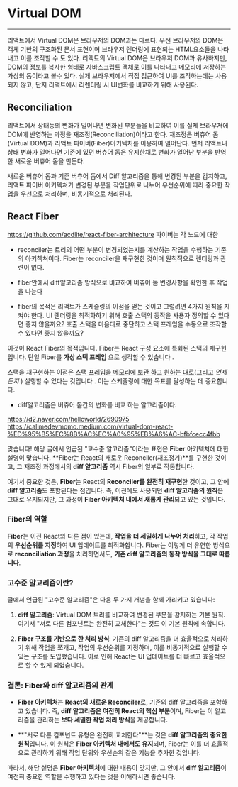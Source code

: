 # Virtual DOM
---
리액트에서 Virtual DOM은 브라우저의 DOM과는 다르다. 
우선 브라우저의 DOM은 객체 기반의 구조화된 문서 표현이며 브라우저 렌더링에 표현되는 HTML요소들을 나타내고 이를 조작할 수 도 있다.
리액트의 Virtual DOM은 브라우저 DOM과 유사하지만, DOM의 정보를 복사한 형태로 자바스크립트 객체로 이를 나타내고 메모리에 저장하는 가상의 돔이라고 볼수 있다. 실제 브라우저에서 직접 접근하여 UI를 조작하는데는 사용되지 않고, 단지 리액트에서 리렌더링 시 UI변화를 비교하기 위해 사용된다.

## Reconciliation

리액트에서 상태등의 변화가 일어나면 변화된 부분들을 비교하여 이를 실제 브라우저에 DOM에 반영하는 과정을 재조정(Reconciliation)이라고 한다.
재조정은 버츄어 돔(Virtual DOM)과 리액트 파이버(Fiber)아키텍처를 이용하여 일어난다.
먼저 리액트내 상태 변화가 일어나면 기존에 있던 버츄어 돔은 유지한채로 변화가 일어난 부분을 반영한 새로운 버츄어 돔을 만든다. 

새로운 버츄어 돔과 기존 버츄어 돔에서 Diff 알고리즘을 통해 변경된 부분을 감지하고, 리액트 파이버 아키텍쳐가 변경된 부분을 작업단위로 나누어 우선순위에 따라 중요한 작업을 우선으로 처리하며, 비동기적으로 처리된다.

## React Fiber

https://github.com/acdlite/react-fiber-architecture
파이버는 각 노드에 대한 

- reconciler는 트리의 어떤 부분이 변경되었는지를 계산하는 작업을 수행하는 기존의 아키첵쳐이다. Fiber는 reconciler을 재구현한 것이며 원칙적으로 렌더링과 관련이 없다.
- fiber안에서 diff알고리즘 방식으로 비교하여 버츄어 돔 변경사항을 확인한 후 작업을 나눈다

- fiber의 목적은 리액트가 스케쥴링의 이점을 얻는 것이고 그럴려면 4가지 원칙을 지켜야 한다.
  UI 렌더링을 최적화하기 위해 호출 스택의 동작을 사용자 정의할 수 있다면 좋지 않을까요? 호출 스택을 마음대로 중단하고 스택 프레임을 수동으로 조작할 수 있다면 좋지 않을까요?

이것이 React Fiber의 목적입니다. Fiber는 React 구성 요소에 특화된 스택의 재구현입니다. 단일 Fiber를 **가상 스택 프레임** 으로 생각할 수 있습니다 .

스택을 재구현하는 이점은 [스택 프레임을 메모리에 보관 하고 원하는 대로(그리고](https://www.facebook.com/groups/2003630259862046/permalink/2054053404819731/) _언제든지_ ) 실행할 수 있다는 것입니다 . 이는 스케줄링에 대한 목표를 달성하는 데 중요합니다.

- diff알고리즘은 버츄어 돔간의 변화를 비교 하는 알고리즘이다.


https://d2.naver.com/helloworld/2690975
https://callmedevmomo.medium.com/virtual-dom-react-%ED%95%B5%EC%8B%AC%EC%A0%95%EB%A6%AC-bfbfcecc4fbb

맞습니다! 해당 글에서 언급된 "고수준 알고리즘"이라는 표현은 **Fiber** 아키텍처에 대한 설명이 맞습니다. **Fiber는 React의 새로운 Reconciler(재조정기)**를 구현한 것이고, 그 재조정 과정에서의 **diff 알고리즘** 역시 Fiber의 일부로 작동합니다.

여기서 중요한 것은, **Fiber**는 React의 **Reconciler를 완전히 재구현**한 것이고, 그 안에 **diff 알고리즘**도 포함된다는 점입니다. 즉, 이전에도 사용되던 **diff 알고리즘의 원칙**은 그대로 유지되지만, 그 과정이 **Fiber 아키텍처 내에서 새롭게 관리**되고 있는 것입니다.

### Fiber의 역할

**Fiber**는 이전 React와 다른 점이 있는데, **작업을 더 세밀하게 나누어 처리**하고, 각 작업의 **우선순위를 지정**하여 UI 업데이트를 최적화합니다. Fiber는 이렇게 더 유연한 방식으로 **reconciliation 과정**을 처리하면서도, **기존 diff 알고리즘의 동작 방식을 그대로 따릅니다**.

### 고수준 알고리즘이란?

글에서 언급된 "고수준 알고리즘"은 다음 두 가지 개념을 함께 가리키고 있습니다:

1. **diff 알고리즘**: Virtual DOM 트리를 비교하여 변경된 부분을 감지하는 기본 원칙. 여기서 "서로 다른 컴포넌트는 완전히 교체한다"는 것도 이 기본 원칙에 속합니다.
    
2. **Fiber 구조를 기반으로 한 처리 방식**: 기존의 diff 알고리즘을 더 효율적으로 처리하기 위해 작업을 쪼개고, 작업의 우선순위를 지정하며, 이를 비동기적으로 실행할 수 있는 구조를 도입했습니다. 이로 인해 React는 UI 업데이트를 더 빠르고 효율적으로 할 수 있게 되었습니다.
    

### 결론: Fiber와 diff 알고리즘의 관계

- **Fiber 아키텍처**는 **React의 새로운 Reconciler**로, 기존의 diff 알고리즘을 포함하고 있습니다. 즉, **diff 알고리즘은 여전히 React의 핵심 부분**이며, Fiber는 이 알고리즘을 관리하는 **보다 세밀한 작업 처리 방식**을 제공합니다.
    
- **"서로 다른 컴포넌트 유형은 완전히 교체한다"**는 것은 **diff 알고리즘의 중요한 원칙**입니다. 이 원칙은 **Fiber 아키텍처 내에서도 유지**되며, Fiber는 이를 더 효율적으로 관리하기 위해 작업 단위와 우선순위 같은 기능을 추가한 것입니다.
    

따라서, 해당 설명은 **Fiber 아키텍처**에 대한 내용이 맞지만, 그 안에서 **diff 알고리즘**이 여전히 중요한 역할을 수행하고 있다는 것을 이해하시면 좋습니다.